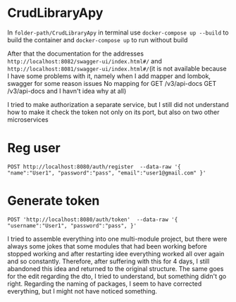 # CrudLibraryApy

In `folder-path/CrudLibraryApy` in terminal use `docker-compose up --build` to build the container and `docker-compose up` to run without build

After that the documentation for the addresses `http://localhost:8082/swagger-ui/index.html#/` and `http://localhost:8081/swagger-ui/index.html#/`(it is not available because I have some problems with it, namely when I add mapper and lombok, swagger for some reason issues No mapping for GET /v3/api-docs
GET /v3/api-docs and I havn't idea why at all)

I tried to make authorization a separate service, but I still did not understand how to make it check the token not only on its port, but also on two other microservices


# Reg user
`POST http://localhost:8080/auth/register 
--data-raw '{
    "name":"User1",
    "password":"pass",
    "email":"user1@gmail.com"
}'`

# Generate token
`POST 'http://localhost:8080/auth/token' 
--data-raw '{
    "username":"User1",
    "password":"pass",
}'`

I tried to assemble everything into one multi-module project, but there were always some jokes that some modules that had been working before stopped working and after restarting idee everything worked all over again and so constantly. Therefore, after suffering with this for 4 days, I still abandoned this idea and returned to the original structure. The same goes for the edit regarding the dto, I tried to understand, but something didn't go right. Regarding the naming of packages, I seem to have corrected everything, but I might not have noticed something.
